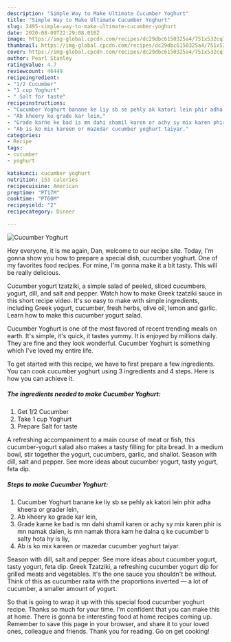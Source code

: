 ```yaml
---
description: "Simple Way to Make Ultimate Cucumber Yoghurt"
title: "Simple Way to Make Ultimate Cucumber Yoghurt"
slug: 2495-simple-way-to-make-ultimate-cucumber-yoghurt
date: 2020-08-09T22:29:08.016Z
image: https://img-global.cpcdn.com/recipes/dc29dbc6150325a4/751x532cq70/cucumber-yoghurt-recipe-main-photo.jpg
thumbnail: https://img-global.cpcdn.com/recipes/dc29dbc6150325a4/751x532cq70/cucumber-yoghurt-recipe-main-photo.jpg
cover: https://img-global.cpcdn.com/recipes/dc29dbc6150325a4/751x532cq70/cucumber-yoghurt-recipe-main-photo.jpg
author: Pearl Stanley
ratingvalue: 4.7
reviewcount: 46449
recipeingredient:
- "1/2 Cucumber"
- "1 cup Yoghurt"
- " Salt for taste"
recipeinstructions:
- "Cucumber Yoghurt banane ke liy sb se pehly ak katori lein phir adha kheera or grader lein,"
- "Ab kheery ko grade kar lein,"
- "Grade karne ke bad is mn dahi shamil karen or achy sy mix karen phir is mn namak dalen, is mn namak thora kam he dalna q ke cucumber b salty hota hy is liy,"
- "Ab is ko mix kareen or mazedar cucumber yoghurt taiyar."
categories:
- Recipe
tags:
- cucumber
- yoghurt

katakunci: cucumber yoghurt 
nutrition: 153 calories
recipecuisine: American
preptime: "PT17M"
cooktime: "PT60M"
recipeyield: "2"
recipecategory: Dinner

---
```



![Cucumber Yoghurt](https://img-global.cpcdn.com/recipes/dc29dbc6150325a4/751x532cq70/cucumber-yoghurt-recipe-main-photo.jpg)

Hey everyone, it is me again, Dan, welcome to our recipe site. Today, I'm gonna show you how to prepare a special dish, cucumber yoghurt. One of my favorites food recipes. For mine, I'm gonna make it a bit tasty. This will be really delicious.

Cucumber yogurt tzatziki, a simple salad of peeled, sliced cucumbers, yogurt, dill, and salt and pepper. Watch how to make Greek tzatziki sauce in this short recipe video. It&#39;s so easy to make with simple ingredients, including Greek yogurt, cucumber, fresh herbs, olive oil, lemon and garlic. Learn how to make this cucumber yogurt salad.

Cucumber Yoghurt is one of the most favored of recent trending meals on earth. It's simple, it's quick, it tastes yummy. It is enjoyed by millions daily. They are fine and they look wonderful. Cucumber Yoghurt is something which I've loved my entire life.


To get started with this recipe, we have to first prepare a few ingredients. You can cook cucumber yoghurt using 3 ingredients and 4 steps. Here is how you can achieve it.

<!--inarticleads1-->

##### The ingredients needed to make Cucumber Yoghurt:

1. Get 1/2 Cucumber
1. Take 1 cup Yoghurt
1. Prepare  Salt for taste


A refreshing accompaniment to a main course of meat or fish, this cucumber-yogurt salad also makes a tasty filling for pita bread. In a medium bowl, stir together the yogurt, cucumbers, garlic, and shallot. Season with dill, salt and pepper. See more ideas about cucumber yogurt, tasty yogurt, feta dip. 

<!--inarticleads2-->

##### Steps to make Cucumber Yoghurt:

1. Cucumber Yoghurt banane ke liy sb se pehly ak katori lein phir adha kheera or grader lein,
1. Ab kheery ko grade kar lein,
1. Grade karne ke bad is mn dahi shamil karen or achy sy mix karen phir is mn namak dalen, is mn namak thora kam he dalna q ke cucumber b salty hota hy is liy,
1. Ab is ko mix kareen or mazedar cucumber yoghurt taiyar.


Season with dill, salt and pepper. See more ideas about cucumber yogurt, tasty yogurt, feta dip. Greek Tzatziki, a refreshing cucumber yogurt dip for grilled meats and vegetables. It&#39;s the one sauce you shouldn&#39;t be without. Think of this as cucumber raita with the proportions inverted — a lot of cucumber, a smaller amount of yogurt. 

So that is going to wrap it up with this special food cucumber yoghurt recipe. Thanks so much for your time. I'm confident that you can make this at home. There is gonna be interesting food at home recipes coming up. Remember to save this page in your browser, and share it to your loved ones, colleague and friends. Thank you for reading. Go on get cooking!
